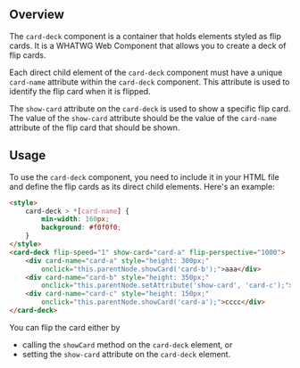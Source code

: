 ## Overview

The `card-deck` component is a container that holds elements styled as flip cards. It is a WHATWG Web Component that allows you to create a deck of flip cards.

Each direct child element of the `card-deck` component must have a unique `card-name` attribute within the `card-deck` component. This attribute is used to identify the flip card when it is flipped.

The `show-card` attribute on the `card-deck` is used to show a specific flip card. The value of the `show-card` attribute should be the value of the `card-name` attribute of the flip card that should be shown.

## Usage

To use the `card-deck` component, you need to include it in your HTML file and define the flip cards as its direct child elements. Here's an example:

```html
<style>
    card-deck > *[card-name] {
        min-width: 160px;
        background: #f0f0f0;
    }
</style>
<card-deck flip-speed="1" show-card="card-a" flip-perspective="1000">
    <div card-name="card-a" style="height: 300px;"
        onclick="this.parentNode.showCard('card-b');">aaa</div>
    <div card-name="card-b" style="height: 350px;" 
        onclick="this.parentNode.setAttribute('show-card', 'card-c');">bbb</div>
    <div card-name="card-c" style="height: 150px;"
        onclick="this.parentNode.showCard('card-a');">cccc</div>
</card-deck>
```

You can flip the card either by
- calling the `showCard` method on the `card-deck` element, or
- setting the `show-card` attribute on the `card-deck` element.

